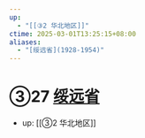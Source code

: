 ```yaml
---
up:
  - "[[③2 华北地区]]"
ctime: 2025-03-01T13:25:15+08:00
aliases:
  - "[绥远省](1928-1954)"
---
```


# ③27 [绥远省](1928-1954)

- up: [[③2 华北地区]]
